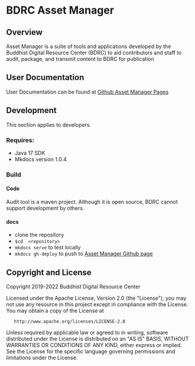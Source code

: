 # BDRC Asset Manager
## Overview
Asset Manager is a suite of tools and applications developed by the Buddhist Digital Resource Center
(BDRC) to aid contributors and staff to audit, package, and transmit content to BDRC for publication

## User Documentation
User Documentation can be found at [Github Asset Manager Pages](https://buda-base.github.io/asset-manager/)
## Development
This section applies to developers.
### Requires:

- Java 17 SDK
- Mkdocs version 1.0.4

### Build
#### Code
Audit tool is a maven project. Although it is open source, BDRC cannot support development by others.
#### docs
- clone the repository
- `$cd  <repository>`
- `mkdocs serve` to test locally
- `mkdocs gh-deploy` to push to [Asset Manager Github page](https://buda-base.github.io/asset-manager)

## Copyright and License
   Copyright 2019-2022 Buddhist Digital Resource Center

   Licensed under the Apache License, Version 2.0 (the "License");
   you may not use any resource in this project except in compliance with the License.
   You may obtain a copy of the License at

       http://www.apache.org/licenses/LICENSE-2.0

   Unless required by applicable law or agreed to in writing, software
   distributed under the License is distributed on an "AS IS" BASIS,
   WITHOUT WARRANTIES OR CONDITIONS OF ANY KIND, either express or implied.
   See the License for the specific language governing permissions and
   limitations under the License.
